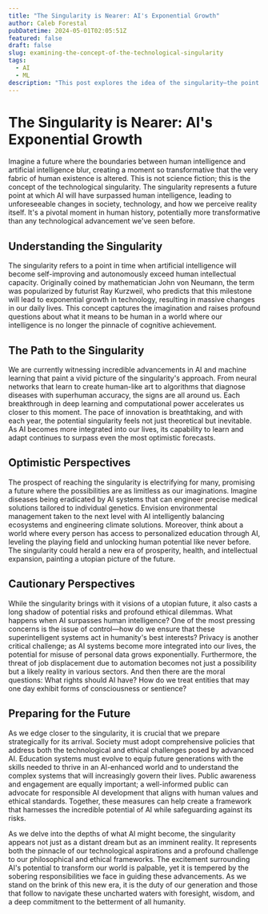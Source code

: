 ```yaml
---
title: "The Singularity is Nearer: AI's Exponential Growth"
author: Caleb Forestal
pubDatetime: 2024-05-01T02:05:51Z
featured: false
draft: false
slug: examining-the-concept-of-the-technological-singularity
tags:
  - AI
  - ML
description: "This post explores the idea of the singularity—the point at which AI will surpass human intelligence—and its implications for society, discussing both the optimistic and cautionary perspectives."
---
```


# The Singularity is Nearer: AI's Exponential Growth

Imagine a future where the boundaries between human intelligence and artificial intelligence blur, creating a moment so transformative that the very fabric of human existence is altered. This is not science fiction; this is the concept of the technological singularity. The singularity represents a future point at which AI will have surpassed human intelligence, leading to unforeseeable changes in society, technology, and how we perceive reality itself. It's a pivotal moment in human history, potentially more transformative than any technological advancement we've seen before.

## Understanding the Singularity
The singularity refers to a point in time when artificial intelligence will become self-improving and autonomously exceed human intellectual capacity. Originally coined by mathematician John von Neumann, the term was popularized by futurist Ray Kurzweil, who predicts that this milestone will lead to exponential growth in technology, resulting in massive changes in our daily lives. This concept captures the imagination and raises profound questions about what it means to be human in a world where our intelligence is no longer the pinnacle of cognitive achievement.

## The Path to the Singularity
We are currently witnessing incredible advancements in AI and machine learning that paint a vivid picture of the singularity's approach. From neural networks that learn to create human-like art to algorithms that diagnose diseases with superhuman accuracy, the signs are all around us. Each breakthrough in deep learning and computational power accelerates us closer to this moment. The pace of innovation is breathtaking, and with each year, the potential singularity feels not just theoretical but inevitable. As AI becomes more integrated into our lives, its capability to learn and adapt continues to surpass even the most optimistic forecasts.

## Optimistic Perspectives
The prospect of reaching the singularity is electrifying for many, promising a future where the possibilities are as limitless as our imaginations. Imagine diseases being eradicated by AI systems that can engineer precise medical solutions tailored to individual genetics. Envision environmental management taken to the next level with AI intelligently balancing ecosystems and engineering climate solutions. Moreover, think about a world where every person has access to personalized education through AI, leveling the playing field and unlocking human potential like never before. The singularity could herald a new era of prosperity, health, and intellectual expansion, painting a utopian picture of the future.

## Cautionary Perspectives
While the singularity brings with it visions of a utopian future, it also casts a long shadow of potential risks and profound ethical dilemmas. What happens when AI surpasses human intelligence? One of the most pressing concerns is the issue of control—how do we ensure that these superintelligent systems act in humanity's best interests? Privacy is another critical challenge; as AI systems become more integrated into our lives, the potential for misuse of personal data grows exponentially. Furthermore, the threat of job displacement due to automation becomes not just a possibility but a likely reality in various sectors. And then there are the moral questions: What rights should AI have? How do we treat entities that may one day exhibit forms of consciousness or sentience?

## Preparing for the Future
As we edge closer to the singularity, it is crucial that we prepare strategically for its arrival. Society must adopt comprehensive policies that address both the technological and ethical challenges posed by advanced AI. Education systems must evolve to equip future generations with the skills needed to thrive in an AI-enhanced world and to understand the complex systems that will increasingly govern their lives. Public awareness and engagement are equally important; a well-informed public can advocate for responsible AI development that aligns with human values and ethical standards. Together, these measures can help create a framework that harnesses the incredible potential of AI while safeguarding against its risks.

As we delve into the depths of what AI might become, the singularity appears not just as a distant dream but as an imminent reality. It represents both the pinnacle of our technological aspirations and a profound challenge to our philosophical and ethical frameworks. The excitement surrounding AI's potential to transform our world is palpable, yet it is tempered by the sobering responsibilities we face in guiding these advancements. As we stand on the brink of this new era, it is the duty of our generation and those that follow to navigate these uncharted waters with foresight, wisdom, and a deep commitment to the betterment of all humanity.
